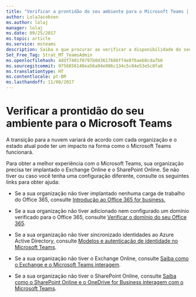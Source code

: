```yaml
---
title: "Verificar a prontidão do seu ambiente para o Microsoft Teams | Suporte da Microsoft"
author: LolaJacobsen
ms.author: lolaj
manager: lolaj
ms.date: 09/25/2017
ms.topic: article
ms.service: msteams
description: Saiba o que procurar ao verificar a disponibilidade do seu ambiente para o Microsoft Teams.
Set_Free_Tag: Strat_MT_TeamsAdmin
ms.openlocfilehash: 4ddf7401f0797b0d3617686ff4e8f6aeb8cda7b6
ms.sourcegitcommit: 9756856140ea56a94e986c134c5c04e53e5c0fa6
ms.translationtype: HT
ms.contentlocale: pt-BR
ms.lasthandoff: 11/08/2017
---
```

<a name="check-your-environments-readiness-for-microsoft-teams"></a>Verificar a prontidão do seu ambiente para o Microsoft Teams
===========================================

A transição para a nuvem variará de acordo com cada organização e o estado atual pode ter um impacto na forma como o Microsoft Teams funcionará.

Para obter a melhor experiência com o Microsoft Teams, sua organização precisa ter implantado o Exchange Online e o SharePoint Online. Se não tiver ou caso você tenha uma configuração diferente, consulte os seguintes links para obter ajuda:

-   Se a sua organização não tiver implantado nenhuma carga de trabalho do Office 365, consulte [Introdução ao Office 365 for business.](https://support.office.com/en-us/article/Get-started-with-Office-365-for-Business-d6466f0d-5d13-464a-adcb-00906ae87029)

-   Se a sua organização não tiver adicionado nem configurado um domínio verificado para o Office 365, consulte [Verificar o domínio do seu Office 365](https://support.office.com/en-us/article/Verify-your-Office-365-domain-to-prove-ownership-nonprofit-or-education-status-or-to-activate-Yammer-87d1844e-aa47-4dc0-a61b-1b773fd4e590).

-   Se a sua organização não tiver sincronizado identidades ao Azure Active Directory, consulte [Modelos e autenticação de identidade no Microsoft Teams](identify-models-authentication.md).

-   Se a sua organização não tiver o Exchange Online, consulte [Saiba como o Exchange e o Microsoft Teams interagem](Exchange-Teams-interact.md).

-   Se a sua organização não tiver o SharePoint Online, consulte [Saiba como o SharePoint Online e o OneDrive for Business interagem com o Microsoft Teams](SharePoint-OneDrive-interact.md).

                                                                               
